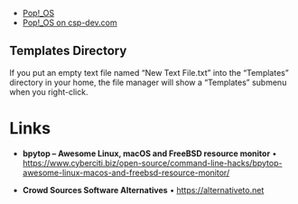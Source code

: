 - [Pop!_OS](../../Linux/Pop!_OS/Pop!_OS.md)
- [Pop!_OS on csp-dev.com](http://www.curtshellerpublication.com/pop_os)

## Templates Directory
If you put an empty text file named “New Text File.txt” into the “Templates” directory in your home, the file manager will show a “Templates” submenu when you right-click.

# Links

- **bpytop – Awesome Linux, macOS and FreeBSD resource monitor** • https://www.cyberciti.biz/open-source/command-line-hacks/bpytop-awesome-linux-macos-and-freebsd-resource-monitor/


- **Crowd Sources Software Alternatives** • https://alternativeto.net
